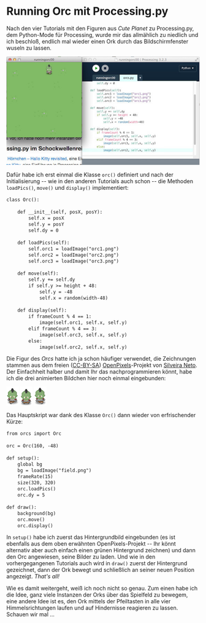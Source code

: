 # Running Orc mit Processing.py

Nach den vier Tutorials mit den Figuren aus *Cute Planet* zu Processing.py, dem Python-Mode für Processing, wurde mir das allmählich zu niedlich und ich beschloß, endlich mal wieder einen Ork durch das Bildschirmfenster wuseln zu lassen.

![Schon wieder ein rennender Ork](images/runningorcpy-s.jpg)

Dafür habe ich erst einmal die Klasse `orc()` definiert und nach der Initialisierung -- wie in den anderen Tutorials auch schon -- die Methoden `loadPics()`, `move()` und `display()` implementiert:

~~~{python}
class Orc():

    def __init__(self, posX, posY):
        self.x = posX
        self.y = posY
        self.dy = 0

    def loadPics(self):
        self.orc1 = loadImage("orc1.png")
        self.orc2 = loadImage("orc2.png")
        self.orc3 = loadImage("orc3.png")
    
    def move(self):
        self.y += self.dy
        if self.y >= height + 48:
            self.y = -48
            self.x = random(width-48)
    
    def display(self):
        if frameCount % 4 == 1:
            image(self.orc1, self.x, self.y)
        elif frameCount % 4 == 3:
            image(self.orc3, self.x, self.y)
        else:
            image(self.orc2, self.x, self.y)
~~~

Die Figur des *Orcs* hatte ich ja schon häufiger verwendet, die Zeichnungen stammen aus dem freien ([CC-BY-SA][8]) [OpenPixels][9]-Projekt von [Silveira Neto][10]. Der Einfachheit halber und damit Ihr das nachprogrammieren könnt, habe ich die drei animierten Bildchen hier noch einmal eingebunden:

![Ork 1](images/orc1.png) ![Ork 2](images/orc2.png) ![Ork 3](images/orc3.png)

Das Hauptskript war dank des Klasse `Orc()` dann wieder von erfrischender Kürze:

~~~{python}
from orcs import Orc

orc = Orc(160, -48)

def setup():
    global bg
    bg = loadImage("field.png")
    frameRate(15)
    size(320, 320)
    orc.loadPics()
    orc.dy = 5
    
def draw():
    background(bg)
    orc.move()
    orc.display()
~~~

In `setup()` habe ich zuerst das Hintergrundbild eingebunden (es ist ebenfalls aus dem oben erwähnten OpenPixels-Projekt -- Ihr könnt alternativ aber auch einfach einen grünen Hintergrund zeichnen) und dann den Orc angewiesen, seine Bilder zu laden. Und wie in den vorhergegangenen Tutorials auch wird in `draw()` zuerst der Hintergrund gezeichnet, dann der Ork bewegt und schließlich an seiner neuen Position angezeigt. *That's all!*

Wie es damit weitergeht, weiß ich noch nicht so genau. Zum einen habe ich die Idee, ganz viele Instanzen der Orks über das Spielfeld zu bewegem, eine andere Idee ist es, den Ork mittels der Pfeiltasten in alle vier Himmelsrichtungen laufen und auf Hindernisse reagieren zu lassen. Schauen wir mal …



[8]: https://github.com/silveira/openpixels/blob/master/LICENSE
[9]: https://github.com/silveira/openpixels
[10]: http://silveiraneto.net/tag/pixelart/